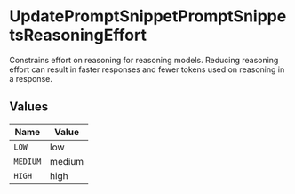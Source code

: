 # UpdatePromptSnippetPromptSnippetsReasoningEffort

Constrains effort on reasoning for reasoning models. Reducing reasoning effort can result in faster responses and fewer tokens used on reasoning in a response.


## Values

| Name     | Value    |
| -------- | -------- |
| `LOW`    | low      |
| `MEDIUM` | medium   |
| `HIGH`   | high     |